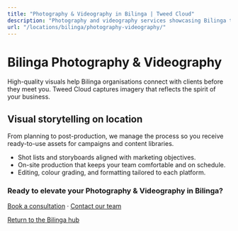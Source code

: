 ```yaml
---
title: "Photography & Videography in Bilinga | Tweed Cloud"
description: "Photography and videography services showcasing Bilinga teams, products, and places."
url: "/locations/bilinga/photography-videography/"
---
```


# Bilinga Photography & Videography

High-quality visuals help Bilinga organisations connect with clients before they meet you. Tweed Cloud captures imagery that reflects the spirit of your business.

## Visual storytelling on location

From planning to post-production, we manage the process so you receive ready-to-use assets for campaigns and content libraries.

- Shot lists and storyboards aligned with marketing objectives.
- On-site production that keeps your team comfortable and on schedule.
- Editing, colour grading, and formatting tailored to each platform.

### Ready to elevate your Photography & Videography in Bilinga?

[Book a consultation](/consultation/) · [Contact our team](/contact/)

[Return to the Bilinga hub](/locations/bilinga/)
